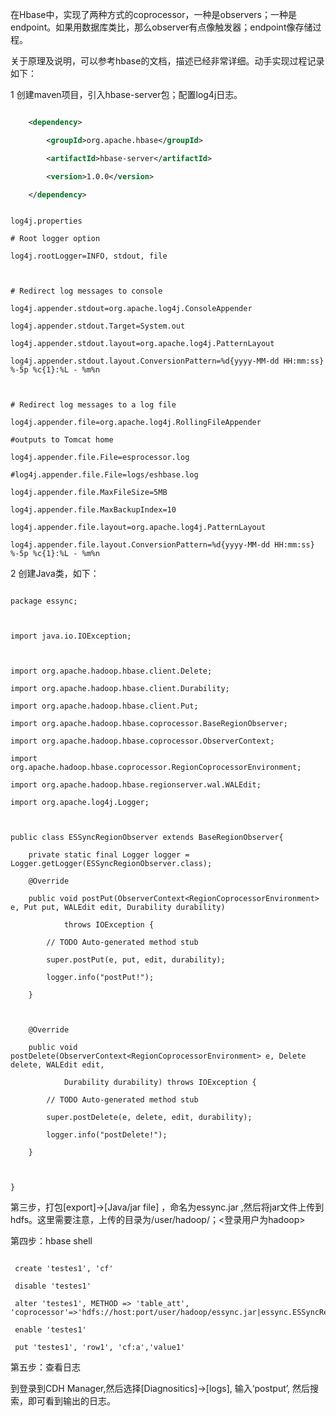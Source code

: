 在Hbase中，实现了两种方式的coprocessor，一种是observers；一种是endpoint。如果用数据库类比，那么observer有点像触发器；endpoint像存储过程。

关于原理及说明，可以参考hbase的文档，描述已经非常详细。动手实现过程记录如下：

1 创建maven项目，引入hbase-server包；配置log4j日志。

```xml

	<dependency>

		<groupId>org.apache.hbase</groupId>

		<artifactId>hbase-server</artifactId>

		<version>1.0.0</version>

	</dependency>

```

```

log4j.properties

# Root logger option

log4j.rootLogger=INFO, stdout, file



# Redirect log messages to console

log4j.appender.stdout=org.apache.log4j.ConsoleAppender

log4j.appender.stdout.Target=System.out

log4j.appender.stdout.layout=org.apache.log4j.PatternLayout

log4j.appender.stdout.layout.ConversionPattern=%d{yyyy-MM-dd HH:mm:ss} %-5p %c{1}:%L - %m%n



# Redirect log messages to a log file

log4j.appender.file=org.apache.log4j.RollingFileAppender

#outputs to Tomcat home

log4j.appender.file.File=esprocessor.log

#log4j.appender.file.File=logs/eshbase.log

log4j.appender.file.MaxFileSize=5MB

log4j.appender.file.MaxBackupIndex=10

log4j.appender.file.layout=org.apache.log4j.PatternLayout

log4j.appender.file.layout.ConversionPattern=%d{yyyy-MM-dd HH:mm:ss} %-5p %c{1}:%L - %m%n

```

2 创建Java类，如下：

```

package essync;



import java.io.IOException;



import org.apache.hadoop.hbase.client.Delete;

import org.apache.hadoop.hbase.client.Durability;

import org.apache.hadoop.hbase.client.Put;

import org.apache.hadoop.hbase.coprocessor.BaseRegionObserver;

import org.apache.hadoop.hbase.coprocessor.ObserverContext;

import org.apache.hadoop.hbase.coprocessor.RegionCoprocessorEnvironment;

import org.apache.hadoop.hbase.regionserver.wal.WALEdit;

import org.apache.log4j.Logger;



public class ESSyncRegionObserver extends BaseRegionObserver{

	private static final Logger logger = Logger.getLogger(ESSyncRegionObserver.class);

	@Override

	public void postPut(ObserverContext<RegionCoprocessorEnvironment> e, Put put, WALEdit edit, Durability durability)

			throws IOException {

		// TODO Auto-generated method stub

		super.postPut(e, put, edit, durability);

		logger.info("postPut!");

	}



	@Override

	public void postDelete(ObserverContext<RegionCoprocessorEnvironment> e, Delete delete, WALEdit edit,

			Durability durability) throws IOException {

		// TODO Auto-generated method stub

		super.postDelete(e, delete, edit, durability);

		logger.info("postDelete!");

	}



}

```

第三步，打包[export]->[Java/jar file] ，命名为essync.jar ,然后将jar文件上传到hdfs。这里需要注意，上传的目录为/user/hadoop/；<登录用户为hadoop>

第四步：hbase shell

```

 create 'testes1', 'cf'

 disable 'testes1'

 alter 'testes1', METHOD => 'table_att', 'coprocessor'=>'hdfs://host:port/user/hadoop/essync.jar|essync.ESSyncRegionObserver|1073741823'

 enable 'testes1'

 put 'testes1', 'row1', 'cf:a','value1'

```

第五步：查看日志

到登录到CDH Manager,然后选择[Diagnositics]->[logs], 输入‘postput’, 然后搜索，即可看到输出的日志。
